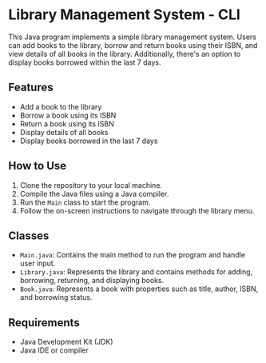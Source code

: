 # Library Management System - CLI

This Java program implements a simple library management system. Users can add books to the library, borrow and return books using their ISBN, and view details of all books in the library. Additionally, there's an option to display books borrowed within the last 7 days.

## Features

- Add a book to the library
- Borrow a book using its ISBN
- Return a book using its ISBN
- Display details of all books
- Display books borrowed in the last 7 days

## How to Use

1. Clone the repository to your local machine.
2. Compile the Java files using a Java compiler.
3. Run the `Main` class to start the program.
4. Follow the on-screen instructions to navigate through the library menu.

## Classes

- `Main.java`: Contains the main method to run the program and handle user input.
- `Library.java`: Represents the library and contains methods for adding, borrowing, returning, and displaying books.
- `Book.java`: Represents a book with properties such as title, author, ISBN, and borrowing status.

## Requirements

- Java Development Kit (JDK)
- Java IDE or compiler

